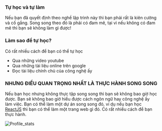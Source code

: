 ### Tự học và tự làm

Nếu bạn đã quyết định theo nghề lập trình này thì bạn phải rất là kiên cường và cố gắng. Song song theo đó là phải có đam mê, tại vì nếu không có đam mê thì bạn sẽ không làm gì được!

### Làm sao để tự học?

Có rất nhiều cách để bạn có thể tự học
* Qua những video youtube
* Qua những tài liệu online trên google
* Đọc tài liệu chính chủ của công nghệ ấy

### NHƯNG ĐIỀU QUAN TRỌNG NHẤT LÀ THỰC HÀNH SONG SONG
Nếu bạn học nhưng không thực tập song song thì bạn sẽ không bao giờ học được. Bạn sẽ không bao giờ hiểu được cách ngôn ngữ hay công nghệ ấy làm việc. Bạn có thể làm một dự án song song đó, ví dụ nếu bạn học [ReactJS](https://reactjs.org/) thì bạn có thể làm một trang web gì đó. Có rất nhiều cách để bạn thực hành.

![Profile_stats](https://github-readme-stats.vercel.app/api?username=CutieCat6778&hide=stars&count_private=true&show_icons=true&theme=nord&custom_title=CutieCat&layout=compact)
